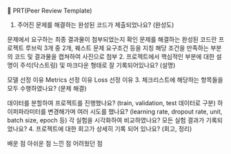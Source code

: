 🔑 PRT(Peer Review Template)

 1. 주어진 문제를 해결하는 완성된 코드가 제출되었나요? (완성도)

문제에서 요구하는 최종 결과물이 첨부되었는지 확인
문제를 해결하는 완성된 코드란 프로젝트 루브릭 3개 중 2개, 퀘스트 문제 요구조건 등을 지칭
해당 조건을 만족하는 부분의 코드 및 결과물을 캡쳐하여 사진으로 첨부
 2. 프로젝트에서 핵심적인 부분에 대한 설명이 주석(닥스트링) 및 마크다운 형태로 잘 기록되어있나요? (설명)

 모델 선정 이유
 Metrics 선정 이유
 Loss 선정 이유
 3. 체크리스트에 해당하는 항목들을 모두 수행하였나요? (문제 해결)

 데이터를 분할하여 프로젝트를 진행했나요? (train, validation, test 데이터로 구분)
 하이퍼파라미터를 변경해가며 여러 시도를 했나요? (learning rate, dropout rate, unit, batch size, epoch 등)
 각 실험을 시각화하여 비교하였나요?
 모든 실험 결과가 기록되었나요?
 4. 프로젝트에 대한 회고가 상세히 기록 되어 있나요? (회고, 정리)

 배운 점
 아쉬운 점
 느낀 점
 어려웠던 점

